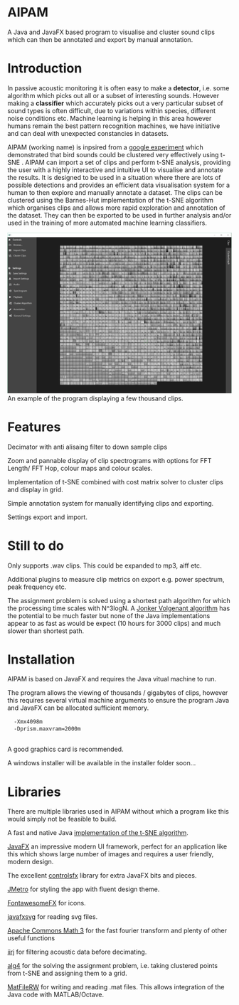 # AIPAM

A Java and JavaFX based program to visualise and cluster sound clips which can then be annotated and export by manual annotation. 

# Introduction #

In passive acoustic monitoring it is often easy to make a <b>detector</b>, i.e. some algorithm which picks out all or a subset of interesting sounds. However making a <b>classifier</b> which accurately picks out a very particular subset of sound types is often difficult, due to variations within species, different noise conditions etc. Machine learning is helping in this area however
humans remain the best pattern recognition machines, we have initiative and can deal with unexpected constancies in datasets. 

AIPAM (working name) is inpsired from a [google experiment](https://experiments.withgoogle.com/bird-sounds) which demonstrated that bird sounds could be clustered very effectively using t-SNE . AIPAM can import a set of clips and perform t-SNE analysis, providing the user with a highly interactive and intuitive UI to visualise and annotate the results. It is designed to be used in a situation where there are lots of possible detections and provides an efficient data visualisation system for a human to then explore and manually annotate a dataset. The clips can be clustered using the Barnes-Hut implementation of the t-SNE algorithm which organises clips and allows more rapid exploration and annotation of the dataset. They can then be exported to be used in further analysis and/or used in the training of more automated machine learning classifiers. 

<center><img src="resources/screenshot1.jpg" width="512"></center>
An example of the program displaying a few thousand clips. 

# Features #

Decimator with anti alisaing filter to down sample clips

Zoom and pannable display of clip spectrograms with options for FFT Length/ FFT Hop, colour maps and colour scales. 

Implementation of t-SNE combined with cost matrix solver to cluster clips and display in grid. 

Simple annotation system for manually identifying clips and exporting.

Settings export and import. 

# Still to do #

Only supports .wav clips. This could be expanded to mp3, aiff etc.

Additional plugins to measure clip metrics on export e.g. power spectrum, peak frequency etc.

The assignment problem is solved using a shortest path algorithm for which the processing time scales with N^3logN. A [Jonker Volgenant algorithm](https://blog.sourced.tech/post/lapjv/) has the potential to be much faster but none of the Java implementations appear to as fast as would be expect (10 hours for 3000 clips) and much slower than shortest path. 


# Installation #

AIPAM is based on JavaFX and requires the Java vitual machine to run.

The program allows the viewing of thousands / gigabytes of clips, however this requires several virtual machine arguments to ensure 
the program Java and JavaFX can be allocated sufficient memory.

```
  -Xmx4098m
  -Dprism.maxvram=2000m
  
```

A good graphics card is recommended. 

A windows installer will be available in the installer folder soon...

# Libraries #

There are multiple libraries used in AIPAM without which a program like this would simply not be feasible to build. 

A fast and native Java [implementation of the t-SNE algorithm](https://github.com/lejon/T-SNE-Java). 

[JavaFX](https://openjfx.io/) an impressive modern UI framework, perfect for an application like this which shows large number of images and requires a user friendly, modern design. 

The excellent [controlsfx](http://fxexperience.com/controlsfx/) library for extra JavaFX bits and pieces. 

[JMetro](https://github.com/JFXtras/jfxtras-styles) for styling the app with fluent design theme. 

[FontawesomeFX](http://www.jensd.de/) for icons. 

[javafxsvg](https://github.com/codecentric/javafxsvg) for reading svg files. 

[Apache Commons Math 3](http://commons.apache.org/proper/commons-math/) for the fast fourier transform and plenty of other useful functions

[iirj](https://github.com/berndporr/iirj) for filtering acoustic data before decimating. 

[alg4](https://github.com/kevin-wayne/algs4) for the solving the assignment problem, i.e. taking clustered points from t-SNE and assigning them to a grid. 

[MatFileRW](https://github.com/diffplug/matfilerw) for writing and reading .mat files. This allows integration of the Java code with MATLAB/Octave.
